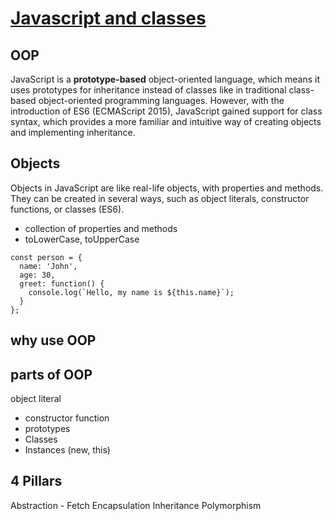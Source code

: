 # [Javascript and classes](https://youtu.be/pN-Qmv4zBcI?list=PLu71SKxNbfoBuX3f4EOACle2y-tRC5Q37)

## OOP

JavaScript is a **prototype-based** object-oriented language, which means it uses prototypes for inheritance instead of classes like in traditional class-based object-oriented programming languages. However, with the introduction of ES6 (ECMAScript 2015), JavaScript gained support for class syntax, which provides a more familiar and intuitive way of creating objects and implementing inheritance.

## Objects

Objects in JavaScript are like real-life objects, with properties and methods. They can be created in several ways, such as object literals, constructor functions, or classes (ES6).

- collection of properties and methods
- toLowerCase, toUpperCase

```
const person = {
  name: 'John',
  age: 30,
  greet: function() {
    console.log(`Hello, my name is ${this.name}`);
  }
};
```

## why use OOP

## parts of OOP

object literal

- constructor function
- prototypes
- Classes
- Instances (new, this)

## 4 Pillars

Abstraction - Fetch
Encapsulation
Inheritance
Polymorphism
